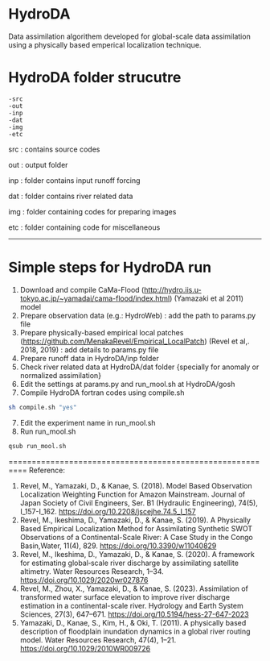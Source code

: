 # HydroDA
  Data assimilation algorithem developed for global-scale data assimilation using a physically based emperical localization technique.
  
# HydroDA folder strucutre
    -src
    -out
    -inp
    -dat 
    -img
    -etc

   src : contains source codes

   out : output folder

   inp : folder contains input runoff forcing

   dat : folder contains river related data

   img : folder containing codes for preparing images

   etc : folder containing code for miscellaneous 
   
********************
# Simple steps for HydroDA run
1. Download and compile CaMa-Flood (http://hydro.iis.u-tokyo.ac.jp/~yamadai/cama-flood/index.html) (Yamazaki et al 2011) model
2. Prepare observation data (e.g.: HydroWeb) : add the path to params.py file
3. Prepare physically-based empirical local patches (https://github.com/MenakaRevel/Empirical_LocalPatch) (Revel et al,. 2018, 2019) : add details to params.py file
4. Prepare runoff data in HydroDA/inp folder
5. Check river related data at HydroDA/dat folder {specially for anomaly or normalized assimilation}
6. Edit the settings at params.py and run_mool.sh at HydroDA/gosh
7. Compile HydroDA fortran codes using compile.sh
```bash
sh compile.sh "yes"
```
7. Edit the experiment name in run_mool.sh
8. Run run_mool.sh
```bash
qsub run_mool.sh
```
==========================================================
Reference:
1. Revel, M., Yamazaki, D., & Kanae, S. (2018). Model Based Observation Localization Weighting Function for Amazon Mainstream. Journal of Japan Society of Civil Engineers, Ser. B1 (Hydraulic Engineering), 74(5), I_157-I_162. https://doi.org/10.2208/jscejhe.74.5_I_157
2. Revel, M., Ikeshima, D., Yamazaki, D., & Kanae, S. (2019). A Physically Based Empirical Localization Method for Assimilating Synthetic SWOT Observations of a Continental-Scale River: A Case Study in the Congo Basin,Water, 11(4), 829. https://doi.org/10.3390/w11040829
3. Revel, M., Ikeshima, D., Yamazaki, D., & Kanae, S. (2020). A framework for estimating global‐scale river discharge by assimilating satellite altimetry. Water Resources Research, 1–34. https://doi.org/10.1029/2020wr027876
4. Revel, M., Zhou, X., Yamazaki, D., & Kanae, S. (2023). Assimilation of transformed water 
surface elevation to improve river discharge estimation in a continental-scale river. 
Hydrology and Earth System Sciences, 27(3), 647–671. https://doi.org/10.5194/hess-27-647-2023
5. Yamazaki, D., Kanae, S., Kim, H., & Oki, T. (2011). A physically based description of floodplain inundation dynamics in a global river routing model. Water Resources Research, 47(4), 1–21. https://doi.org/10.1029/2010WR009726